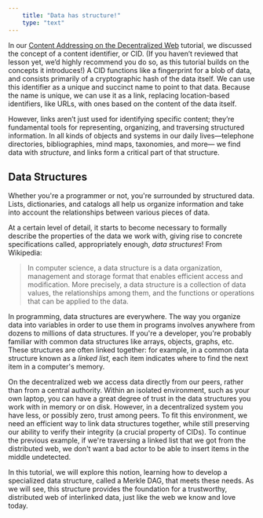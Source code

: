 ```yaml
---
    title: "Data has structure!"
    type: "text"
---
```


In our [Content Addressing on the Decentralized
Web](https://proto.school/content-addressing) tutorial, we discussed the
concept of a content identifier, or CID. (If you haven’t reviewed
that lesson yet, we’d highly recommend you do so, as this
tutorial builds on the concepts it introduces!) A CID functions
like a fingerprint for a blob of data, and consists primarily of
a cryptographic hash of the data itself. We can use this
identifier as a unique and succinct name to point to that data.
Because the name is unique, we can use it as a link, replacing
location-based identifiers, like URLs, with ones based on the
content of the data itself.

However, links aren’t just used for identifying specific content;
they’re fundamental tools for representing, organizing, and
traversing structured information. In all kinds of objects and
systems in our daily lives&mdash;telephone directories,
bibliographies, mind maps, taxonomies, and more&mdash; we find
data with *structure*, and links form a critical part of that
structure.

## Data Structures

Whether you're a programmer or not, you're surrounded by
structured data. Lists, dictionaries, and catalogs all help us
organize information and take into account the relationships
between various pieces of data.

At a certain level of detail, it starts to become necessary to
formally describe the properties of the data we work with, giving
rise to concrete specifications called, appropriately enough,
*data structures*! From Wikipedia:

> In computer science, a data structure is a data organization,
> management and storage format that enables efficient access and
> modification. More precisely, a data structure is a collection of
> data values, the relationships among them, and the functions or
> operations that can be applied to the data.

In programming, data structures are everywhere. The way you
organize data into variables in order to use them in programs
involves anywhere from dozens to millions of data structures. If
you're a developer, you're probably familiar with common data
structures like arrays, objects, graphs, etc. These structures
are often linked together: for example, in a common data structure known as a _linked list_, each
item indicates where to find the next item in a computer's
memory.

On the decentralized web we access data directly from our peers,
rather than from a central authority. Within an isolated
environment, such as your own laptop, you can have a great degree
of trust in the data structures you work with in memory or on
disk. However, in a decentralized system you have less, or
possibly zero, trust among peers. To fit this environment, we
need an efficient way to link data structures together, while
still preserving our ability to verify their integrity (a crucial
property of CIDs). To continue the previous example, if we're
traversing a linked list that we got from the distributed web, we don't
want a bad actor to be able to insert items in the middle
undetected.

In this tutorial, we will explore this notion, learning how to
develop a specialized data structure, called a Merkle DAG, that
meets these needs. As we will see, this structure provides the
foundation for a trustworthy, distributed web of interlinked
data, just like the web we know and love today.

